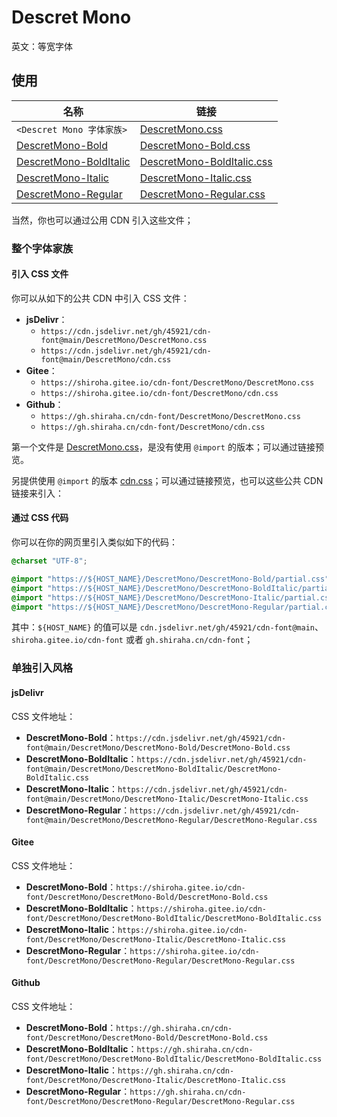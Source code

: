 # Descret Mono

英文：等宽字体

## 使用

| 名称                                                         | 链接                                                         |
| ------------------------------------------------------------ | ------------------------------------------------------------ |
| `<Descret Mono 字体家族>`                                    | [DescretMono.css](https://github.com/45921/cdn-font/blob/main/DescretMono/DescretMono.css) |
| [DescretMono-Bold](https://github.com/45921/cdn-font/tree/main/DescretMono/DescretMono-Bold) | [DescretMono-Bold.css](https://github.com/45921/cdn-font/blob/main/DescretMono/DescretMono-Bold/DescretMono-Bold.css) |
| [DescretMono-BoldItalic](https://github.com/45921/cdn-font/tree/main/DescretMono/DescretMono-BoldItalic) | [DescretMono-BoldItalic.css](https://github.com/45921/cdn-font/blob/main/DescretMono/DescretMono-BoldItalic/DescretMono-BoldItalic.css) |
| [DescretMono-Italic](https://github.com/45921/cdn-font/tree/main/DescretMono/DescretMono-Italic) | [DescretMono-Italic.css](https://github.com/45921/cdn-font/blob/main/DescretMono/DescretMono-Italic/DescretMono-Italic.css) |
| [DescretMono-Regular](https://github.com/45921/cdn-font/tree/main/DescretMono/DescretMono-Regular) | [DescretMono-Regular.css](https://github.com/45921/cdn-font/blob/main/DescretMono/DescretMono-Regular/DescretMono-Regular.css) |

当然，你也可以通过公用 CDN 引入这些文件；

### 整个字体家族

#### 引入 CSS 文件

你可以从如下的公共 CDN 中引入 CSS 文件：

- **jsDelivr**：
  - `https://cdn.jsdelivr.net/gh/45921/cdn-font@main/DescretMono/DescretMono.css`
  - `https://cdn.jsdelivr.net/gh/45921/cdn-font@main/DescretMono/cdn.css`
- **Gitee**：
  - `https://shiroha.gitee.io/cdn-font/DescretMono/DescretMono.css`
  - `https://shiroha.gitee.io/cdn-font/DescretMono/cdn.css`
- **Github**：
  - `https://gh.shiraha.cn/cdn-font/DescretMono/DescretMono.css`
  - `https://gh.shiraha.cn/cdn-font/DescretMono/cdn.css`

第一个文件是 [DescretMono.css](https://github.com/45921/cdn-font/blob/main/DescretMono/DescretMono.css)，是没有使用 `@import` 的版本；可以通过链接预览。

另提供使用 `@import` 的版本 [cdn.css](https://github.com/45921/cdn-font/blob/main/DescretMono/cdn.css)；可以通过链接预览，也可以这些公共 CDN 链接来引入：

#### 通过 CSS 代码

你可以在你的网页里引入类似如下的代码：

```css
@charset "UTF-8";

@import "https://${HOST_NAME}/DescretMono/DescretMono-Bold/partial.css";
@import "https://${HOST_NAME}/DescretMono/DescretMono-BoldItalic/partial.css";
@import "https://${HOST_NAME}/DescretMono/DescretMono-Italic/partial.css";
@import "https://${HOST_NAME}/DescretMono/DescretMono-Regular/partial.css";
```

其中：`${HOST_NAME}` 的值可以是 `cdn.jsdelivr.net/gh/45921/cdn-font@main`、`shiroha.gitee.io/cdn-font` 或者 `gh.shiraha.cn/cdn-font`；

### 单独引入风格

#### jsDelivr

CSS 文件地址：

- **DescretMono-Bold**：`https://cdn.jsdelivr.net/gh/45921/cdn-font@main/DescretMono/DescretMono-Bold/DescretMono-Bold.css`
- **DescretMono-BoldItalic**：`https://cdn.jsdelivr.net/gh/45921/cdn-font@main/DescretMono/DescretMono-BoldItalic/DescretMono-BoldItalic.css`
- **DescretMono-Italic**：`https://cdn.jsdelivr.net/gh/45921/cdn-font@main/DescretMono/DescretMono-Italic/DescretMono-Italic.css`
- **DescretMono-Regular**：`https://cdn.jsdelivr.net/gh/45921/cdn-font@main/DescretMono/DescretMono-Regular/DescretMono-Regular.css`

#### Gitee

CSS 文件地址：

- **DescretMono-Bold**：`https://shiroha.gitee.io/cdn-font/DescretMono/DescretMono-Bold/DescretMono-Bold.css`
- **DescretMono-BoldItalic**：`https://shiroha.gitee.io/cdn-font/DescretMono/DescretMono-BoldItalic/DescretMono-BoldItalic.css`
- **DescretMono-Italic**：`https://shiroha.gitee.io/cdn-font/DescretMono/DescretMono-Italic/DescretMono-Italic.css`
- **DescretMono-Regular**：`https://shiroha.gitee.io/cdn-font/DescretMono/DescretMono-Regular/DescretMono-Regular.css`

#### Github

CSS 文件地址：

- **DescretMono-Bold**：`https://gh.shiraha.cn/cdn-font/DescretMono/DescretMono-Bold/DescretMono-Bold.css`
- **DescretMono-BoldItalic**：`https://gh.shiraha.cn/cdn-font/DescretMono/DescretMono-BoldItalic/DescretMono-BoldItalic.css`
- **DescretMono-Italic**：`https://gh.shiraha.cn/cdn-font/DescretMono/DescretMono-Italic/DescretMono-Italic.css`
- **DescretMono-Regular**：`https://gh.shiraha.cn/cdn-font/DescretMono/DescretMono-Regular/DescretMono-Regular.css`
